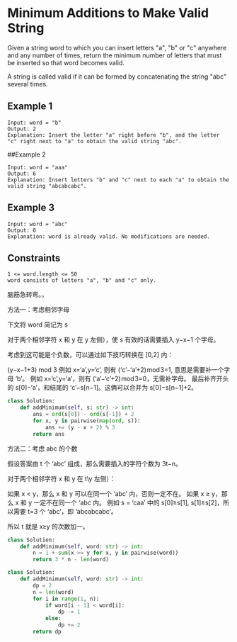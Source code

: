 # Minimum Additions to Make Valid String

Given a string word to which you can insert letters "a", "b" or "c" anywhere and any number of times, return the minimum number of letters that must be inserted so that word becomes valid.

A string is called valid if it can be formed by concatenating the string "abc" several times.

## Example 1

```text
Input: word = "b"
Output: 2
Explanation: Insert the letter "a" right before "b", and the letter "c" right next to "a" to obtain the valid string "abc".
```

##Example 2

```text
Input: word = "aaa"
Output: 6
Explanation: Insert letters "b" and "c" next to each "a" to obtain the valid string "abcabcabc".
```

## Example 3

```text
Input: word = "abc"
Output: 0
Explanation: word is already valid. No modifications are needed. 
```

## Constraints

```text
1 <= word.length <= 50
word consists of letters "a", "b" and "c" only. 
```

脑筋急转弯。。

方法一：考虑相邻字母

下文将 word 简记为 s

对于两个相邻字符 x 和 y 在 y 左侧），使 s 有效的话需要插入 y−x−1 个字母。

考虑到这可能是个负数，可以通过如下技巧转换在 [0,2] 内：

(y−x−1+3) mod 3
例如 x=‘a’,y=‘c’, 则有 (‘c’−‘a’+2) mod 3=1, 意思是需要补一个字母 ‘b’。
例如 x=‘c’,y=‘a’，则有 (‘a’−‘c’+2) mod 3=0，无需补字母。
最后补齐开头的 s[0]−‘a’，和结尾的 ‘c’−s[n−1]。这俩可以合并为 s[0]−s[n−1]+2。

```python
class Solution:
    def addMinimum(self, s: str) -> int:
        ans = ord(s[0]) - ord(s[-1]) + 2
        for x, y in pairwise(map(ord, s)):
            ans += (y - x + 2) % 3
        return ans

```

方法二：考虑 abc 的个数

假设答案由 t 个 ‘abc’ 组成，那么需要插入的字符个数为 3t−n。

对于两个相邻字符 x 和 y 在 t\y 左侧）：

如果 x < y，那么 x 和 y 可以在同一个 ‘abc’ 内，否则一定不在。
如果 x ≥ y，那么 x 和 y 一定不在同一个 ‘abc 内。
例如 s = ‘caa’ 中的 s[0]≥s[1], s[1]≥s[2]，所以需要 t=3 个 ‘abc’，即 ‘abcabcabc’。

所以 t 就是 x≥y 的次数加一。

```python
class Solution:
    def addMinimum(self, word: str) -> int:
        n = 1 + sum(x >= y for x, y in pairwise(word))
        return 3 * n - len(word)
```

```python
class Solution:
    def addMinimum(self, word: str) -> int:
        dp = 2
        n = len(word)
        for i in range(1, n):
            if word[i - 1] < word[i]:
                dp -= 1
            else:
                dp += 2
        return dp
```
